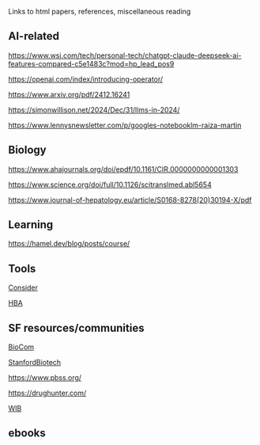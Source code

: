 Links to html papers, references, miscellaneous reading 

## AI-related
https://www.wsj.com/tech/personal-tech/chatgpt-claude-deepseek-ai-features-compared-c5e1483c?mod=hp_lead_pos9

https://openai.com/index/introducing-operator/

https://www.arxiv.org/pdf/2412.16241

https://simonwillison.net/2024/Dec/31/llms-in-2024/

https://www.lennysnewsletter.com/p/googles-notebooklm-raiza-martin

## Biology
https://www.ahajournals.org/doi/epdf/10.1161/CIR.0000000000001303

https://www.science.org/doi/full/10.1126/scitranslmed.abl5654

https://www.journal-of-hepatology.eu/article/S0168-8278(20)30194-X/pdf


## Learning
https://hamel.dev/blog/posts/course/

## Tools
[Consider](https://consider.com/jobs/search/all?order=time)

[HBA](https://my.hbanet.org/My-HBA/Profile)


## SF resources/communities 
[BioCom](https://www.biocom.org/)

[StanfordBiotech](https://www.stanfordbiotechgroup.com/events)

https://www.pbss.org/

https://drughunter.com/

[WIB](https://community.womeninbio.org/clubs/view/san-francisco-bay-area)


## ebooks
<!-- https://libro.fm/user/purchases/8G4M-QV4T-LCNX/completed -->



